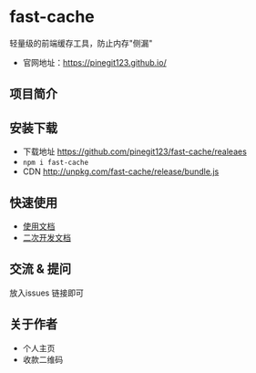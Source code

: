 # fast-cache
  轻量级的前端缓存工具，防止内存"侧漏"

- 官网地址：https://pinegit123.github.io/

## 项目简介




## 安装下载

- 下载地址 https://github.com/pinegit123/fast-cache/realeaes
- `npm i fast-cache`
- CDN http://unpkg.com/fast-cache/release/bundle.js


## 快速使用

- [使用文档](./doc/use/README.md)
- [二次开发文档](./doc/dev/README.md)

## 交流 & 提问

放入issues 链接即可



## 关于作者

- 个人主页
- 收款二维码